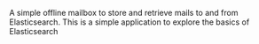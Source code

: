 A simple offline mailbox to store and retrieve mails to and from Elasticsearch.
This is a simple application to explore the basics of Elasticsearch
